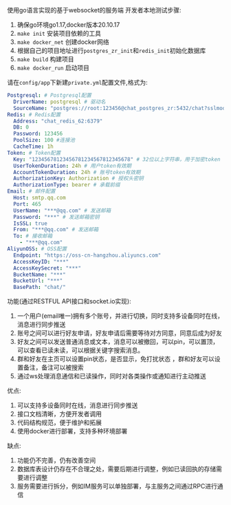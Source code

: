 使用go语言实现的基于websocket的服务端
开发者本地测试步骤:

1. 确保go环境go1.17,docker版本20.10.17
2. `make init` 安装项目依赖的工具
3. `make docker_net` 创建docker网络
4. 根据自己的项目地址进行`postgres_zr_init`和`redis_init`初始化数据库
5. `make build` 构建项目
6. `make docker_run` 启动项目

请在`config/app`下新建`private.yml`配置文件,格式为:

```yaml
Postgresql: # Postgresql配置
  DriverName: postgresql # 驱动名
  SourceName: "postgres://root:123456@chat_postgres_zr:5432/chat?sslmode=disable&pool_max_conns=10"
Redis: # Redis配置
  Address: "chat_redis_62:6379"
  DB: 0
  Password: 123456
  PoolSize: 100 #连接池
  CacheTime: 1h
Token: # Token配置
  Key: "12345678123456781234567812345678" # 32位以上字符串，用于加密token
  UserTokenDuration: 24h # 用户token有效期
  AccountTokenDuration: 24h # 账号token有效期
  AuthorizationKey: Authorization # 授权头密钥
  AuthorizationType: bearer # 承载前缀
Email: # 邮件配置
  Host: smtp.qq.com
  Port: 465
  UserName: "***@qq.com" # 发送邮箱
  Password: "***" # 发送邮箱密钥
  IsSSL: true
  From: "***@qq.com" # 发送邮箱
  To: # 接收邮箱
    - "***@qq.com"
AliyunOSS: # OSS配置
  Endpoint: "https://oss-cn-hangzhou.aliyuncs.com"
  AccessKeyID: "***"
  AccessKeySecret: "***"
  BucketName: "***"
  BucketUrl: "***"
  BasePath: "chat/"
```

功能(通过RESTFUL API接口和socket.io实现):

1. 一个用户(email唯一)拥有多个账号，并进行切换，同时支持多设备同时在线，消息进行同步推送
2. 账号之间可以进行好友申请，好友申请后需要等待对方同意，同意后成为好友
3. 好友之间可以发送普通消息或文本，消息可以被撤回，可以pin，可以置顶，可以查看已读未读，可以根据关键字搜索消息。
4. 群和好友在主页可以设置pin状态，是否显示，免打扰状态 ，群和好友可以设置备注，备注可以被搜索
5. 通过ws处理消息通信和已读操作，同时对各类操作或通知进行主动推送

优点:

1. 可以支持多设备同时在线，消息进行同步推送
2. 接口文档清晰，方便开发者调用
3. 代码结构规范，便于维护和拓展
4. 使用docker进行部署，支持多种环境部署

缺点:
1. 功能仍不完善，仍有改善空间
2. 数据库表设计仍存在不合理之处，需要后期进行调整，例如已读回执的存储需要进行调整
3. 服务需要进行拆分，例如IM服务可以单独部署，与主服务之间通过RPC进行通信
